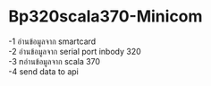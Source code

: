 # Bp320scala370-Minicom

-1 อ่านข้อมูลจาก smartcard   
-2 อ่านข้อมูลจาก serial port inbody 320  
-3 nอ่านข้อมูลจาก scala 370  
-4 send data to api
